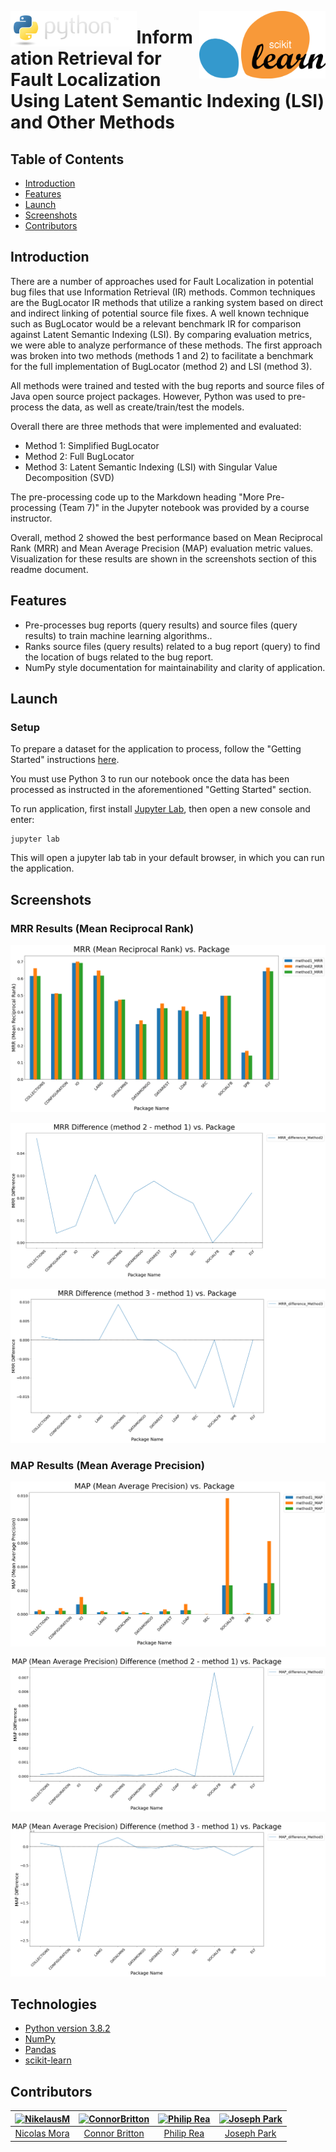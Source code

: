 <p align="center">
    <img src="./images/icons/python.PNG" alt="Python programming language logo." style="float: left;" width="40%">
    <img src="./images/icons/1024px-Scikit_learn_logo_small.svg.png" alt="Scikit Learn logo." style="float: right;" width="40%">
</p>

# Information Retrieval for Fault Localization Using Latent Semantic Indexing (LSI) and Other Methods

## Table of Contents
- [Introduction](#introduction)
- [Features](#features)
- [Launch](#launch)
- [Screenshots](#screenshots)
- [Contributors](#contributors)

## Introduction
There are a number of approaches used for Fault Localization in potential bug files that use Information Retrieval (IR) methods. Common techniques are the BugLocator IR methods that utilize a ranking system based on direct and indirect linking of potential source file fixes. A well known technique such as BugLocator would be a relevant benchmark IR for comparison against Latent Semantic Indexing (LSI). By comparing evaluation metrics, we were able to analyze performance of these methods. The first approach was broken into two methods (methods 1 and 2) to facilitate a benchmark for the full implementation of BugLocator (method 2) and LSI (method 3).

All methods were trained and tested with the bug reports and source files of Java open source project packages. However, Python was used to pre-process the data, as well as create/train/test the models.

Overall there are three methods that were implemented and evaluated:
- Method 1: Simplified BugLocator
- Method 2: Full BugLocator
- Method 3: Latent Semantic Indexing (LSI) with Singular Value Decomposition (SVD)

The pre-processing code up to the Markdown heading "More Pre-processing (Team 7)" in the Jupyter notebook was provided by a course instructor.

Overall, method 2 showed the best performance based on Mean Reciprocal Rank (MRR) and Mean Average Precision (MAP) evaluation metric values. Visualization for these results are shown in the screenshots section of this readme document.

## Features
- Pre-processes bug reports (query results) and source files (query results) to train machine learning algorithms..
- Ranks source files (query results) related to a bug report (query) to find the location of bugs related to the bug report.
- NumPy style documentation for maintainability and clarity of application.

## Launch
### Setup
To prepare a dataset for the application to process, follow the "Getting Started" instructions [here](https://github.com/exatoa/Bench4BL#getting-started).

You must use Python 3 to run our notebook once the data has been processed as instructed in the aforementioned "Getting Started" section.

To run application, first install [Jupyter Lab](https://jupyterlab.readthedocs.io/en/stable/getting_started/installation.html), then open a new console and enter:
```
jupyter lab
```
This will open a jupyter lab tab in your default browser, in which you can run the application.

## Screenshots
### MRR Results (Mean Reciprocal Rank)
<img 
    src="images/results/MRR (Mean Reciprocal Rank) vs. Package.png" 
    alt="MRR (Mean Reciprocal Rank) vs. Package.">

<img 
    src="images/results/MRR Difference (method 2 - method 1) vs. Package.png" 
    alt="MRR Difference (method 2 - method 1) vs. Package.">

<img 
    src="images/results/MRR Difference (method 3 - method 1) vs. Package.png" 
    alt="MRR Difference (method 3 - method 1) vs. Package">

### MAP Results (Mean Average Precision)
<img 
    src="images/results/MAP (Mean Average Precision) vs. Package.png" 
    alt="MAP (Mean Average Precision) vs. Package.">

<img 
    src="images/results/MAP (Mean Average Precision) Difference (method 2 - method 1) vs. Package.png" 
    alt="MAP (Mean Average Precision) Difference (method 2 - method 1) vs. Package.">

<img 
    src="images/results/MAP (Mean Average Precision) Difference (method 3 - method 1) vs. Package.png" 
    alt="MAP (Mean Average Precision) Difference (method 3 - method 1) vs. Package">

## Technologies
- [Python version 3.8.2](https://www.python.org/downloads/release/python-382/)
- [NumPy](https://numpy.org/)
- [Pandas](https://pandas.pydata.org/)
- [scikit-learn](https://scikit-learn.org/stable/)

## Contributors
<table>
    <thead>
        <tr>
            <th align="center">
                <a href="https://github.com/NikelausM">
                    <img alt="NikelausM" src="https://avatars3.githubusercontent.com/u/51514472?s=460&u=0e68a59a1bed0101bf500753790048630779cc9b&v=4" 
                         width="100" style="max-width:100%;">
                </a>
            </th>
            <th align="center">
                <a href="https://github.com/ConnorBritton">
                    <img alt="ConnorBritton" src="https://avatars2.githubusercontent.com/u/28262511?s=460&v=4" 
                         width="100" style="max-width:100%;">
                </a>
            </th>
            <th align="center">
                <a href="https://github.com/Philip-Rea">
                    <img alt="Philip Rea" src="https://avatars3.githubusercontent.com/u/33358579?s=460&v=4" 
                         width="100" style="max-width:100%;">
                </a>
            </th>
            <th align="center">
                <a href="">
                    <img alt="Joseph Park" src="" 
                         width="100" style="max-width:100%;">
                </a>
            </th>
        </tr>
    </thead>
<tbody>
<tr>
    <td align="center">
        <a href="https://github.com/NikelausM">Nicolas Mora</a>
    </td>
    <td align="center">
        <a href="https://github.com/ConnorBritton">Connor Britton</a>
    </td>
    <td align="center">
        <a href="https://github.com/Philip-Rea">Philip Rea</a>
    </td>
    <td align="center">
        <a href="">Joseph Park</a>
    </td>
</tr>
</tbody>
</table>

